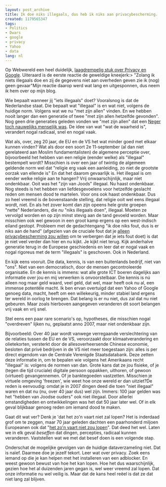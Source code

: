 ```yaml
---
layout: post_archive
title: Ik doe niks illegaals, dus heb ik niks aan privacybescherming.
created: 1179565347
tags:
- Politics
- Dwars
- google
- privacy
- Yahoo
- data
lang: nl
---
```

Op Webwereld een heel duidelijk, [laagdrempelig stuk over Privacy en Google](http://www.webwereld.nl/articles/46452/google-s-verklikkernetwerk.html). Uiteraard is de eerste reactie de geweldige kneejerk:>  "Zolang ik niets illegaals doe en zij de gegevens niet aan overheden geven zie ik (nog) geen gevaar"Mijn reactie daarop werd wat lang en uitgesponnen, dus neem ik hem over op mijn blog.

Wie bepaalt wanneer jij "iets illegaals" doet? Vooralsnog is dat de Nederlandse staat. Die bepaalt wat "illegaal" is en wat niet, volgens de huidige norm. Volgens wat we nu "met zijn allen" vinden. En we hebben nooit langer dan een generatie of twee "met zijn allen hetzelfde gevonden". Nog geen drie generaties geleden vonden we "met zijn allen" dat een [Neger toch nauwelijks menselijk was](http://nl.wikipedia.org/wiki/Saartjie_Baartman). De idee van wat "wat de waarheid is", verandert nogal radicaal, snel en nogal vaak.

Wat als, over, zeg 20 jaar, de EU en de VS het wat minder goed met elkaar kunnen vinden? Wat als door een soort 2e 11-september (al dan niet gerelateerd aan Moslim fundamentalisten) de algemene perceptie over, bijvoorbeeld het hebben van een religie (eender welke) als "illegaal" bestempelt wordt? Misschien is over een jaar of twintig de algemeen geldende norm wel dat "religie erg vaak een aanleiding, zo niet de grootste oorzak van ellende is" En dat het daarom gevaarlijk is. Het illegaal is om eender welke religie aan te hangen? Vrij onwaarschijnlijk, maar niet ondenkbaar. Ooit was het "zijn van Joods" illegaal. Nu haast ondenkbaar. Nog steeds is het hebben van liefdesgevoelens voor hetzelfde geslacht reden om mensen dood te martelen. Voor ons ook haast ondenkbaar. Dus zo heel vreemd is de bovenstaande stelling, dat religie ooit wel eens illegaal wordt, niet. En als het zover komt dan zijn opeens hele grote groepen "nette" Nederlanders, die _nu_ "niks illegaals doen", illegaal. Moeten ze vervolgd worden en op zijn minst stevig aan de tand gevoeld worden. Maar misschien ook wel gewoon in een groot kamp ergens op een west-indisch eiland gestopt. Probleem met de gedachtengang "ik doe niks fout, dus is er niks aan de hand" (afgezien van de cruciale fout dat je [alleen privacybescherming zou willen](http://www.schneier.com/blog/archives/2006/05/the_value_of_pr.html) om te verbergen dat je iets fout doet) is dat je niet veel verder dan hier en nu kijkt. Je kijkt niet terug. Kijk anderhalve generatie terug in de Europese geschiedenis en leer dat er nogal vaak en nogal rigoreus met de term "illegaals" is geschoven. Ook in Nederland.

En kijk eens vooruit. Die data, kennis, is van een buitenlands bedrijf, niet van "ons". Niet van een democratisch, door de mensen gecontroleerde organisatie. En de kennis is immens: wat alle grote ICT boeren dagelijks aan informatie over jou en mij verwerken is onvoorstelbaar. Die kennis is nú alleen nog maar geld waard, veel geld, dat wel, maar heeft ook nu al, een immense potentële macht. Ik ben ervan overtuigd dat een Yahoo of Google genoeg data, macht, heeft om een willekeurig, minder stabiel land ergens ter wereld in oorlog te brengen. Dat belang is er nu niet, dus zal dat nu niet gebeuren. Maar zoals hierboven aangegeven veranderen dit soort belangen vrij vaak en vrij snel.

Stel eens een paar rare scenario's op, hypotheses, die misschien nogal "overdreven" lijken nu, geplaatst anno 2007, maar niet ondenkbaar zijn.

Bijvoorbeeld: Over 40 jaar wordt vanwege verregaande verslechtering van de relaties tussen de EU en de VS, veroorzaakt door klimaatverandering en olietekorten, versterkt door de allesoverheersende Chinese economie, besloten dat privé bedrijven in de VS niet meer toegestaan zijn: alles is per direct eigendom van de Centrale Verenigde Staatsdatabank. Deze zetten deze informatie in, om te bepalen wie volgens het Amerikaans recht "illegaal" is: volgens de normen van dan. Grote kans dat ze jou fisieke, of je (tegen die tijd cruciale) digitale persoon oppakken, uithoren, of gewoon (virtueel) gevangennemen. Of je banktegoeden vastzetten. Misschien je virtuele omgeving 'freezen', wie weet hoe onze wereld er dan uitziet?De reden is eenvoudig: omdat je in 2007 dingen deed die toen "niet illegaal" waren en dat nu (nu, over 40 jaar dus) wel zijn. Immers: 100 jaar gelden was het "hebben van Joodse ouders" ook niet illegaal. Door allerlei omstandigheden en ontwikkelingen was het dat 50 jaar later wel. Of in elk geval blijkbaar genoeg reden om iemand dood te maken.

Gaat dit wat ver? Denk je 'dat het zo'n vaart niet zal lopen? Het is inderdaad grof om te zeggen, maar 70 jaar geleden dachten een paarhonderd miljoen Europeanen ook dat "[het zo'n vaart niet zou lopen](http://nl.wikipedia.org/wiki/Lijst_van_Duitse_woorden_en_uitdrukkingen_in_de_Nederlandse_taal#Veel_gebruikt_2)". Dat deed het wel. Laten we in elk geval _beseffen_ dat dingen, percepties, radicaal kunnen veranderen. Vaststellen wat we met dat besef doen is een volgende stap.

Onderschat de mogelijke gevolgen van de huidige dataverzameling niet. Dat is naïef. Daarmee doe je jezelf tekort. Leer wat over privacy. Zoek eens iemand op die je kan helpen met het installeren van een adblocker. En weest gewoon bewust van hoe het kan lopen. Hoe het dus waarschijnlijk, gezien hoe het al duizenden jaren gegan is, wel weer vreemd zal lopen. Dat onze informatie nu wel veilig is. Maar dat de kans heel reëel is dat ze dat niet lang zal blijven.
